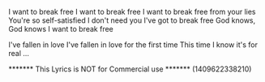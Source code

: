 I want to break free
I want to break free
I want to break free from your lies
You're so self-satisfied
I don't need you
I've got to break free
God knows, God knows I want to break free

I've fallen in love
I've fallen in love for the first time
This time I know it's for real
...

******* This Lyrics is NOT for Commercial use *******
(1409622338210)
